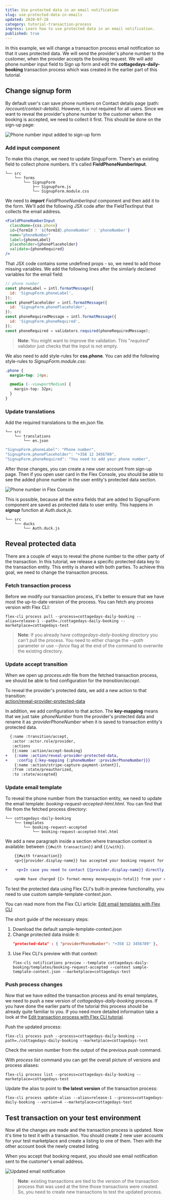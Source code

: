 ```yaml
---
title: Use protected data in an email notification
slug: use-protected-data-in-emails
updated: 2020-07-28
category: tutorial-transaction-process
ingress: Learn how to use protected data in an email notification.
published: true
---
```


In this example, we will change a transaction process email notification
so that it uses protected data. We will send the provider's phone number
to the customer, when the provider accepts the booking request. We will
add phone number input field to Sign up form and edit the
**cottagedays-daily-booking** transaction process which was created in
the earlier part of this tutorial.

## Change signup form

By default user's can save phone numbers on Contact details page (path:
_/account/contact-details_). However, it is not required for all users.
Since we want to reveal the provider's phone number to the customer when
the booking is accepted, we need to collect it first. This should be
done on the sign-up page:

![Phone number input added to sign-up form](./signup-form.png)

### Add input component

To make this change, we need to update SingupForm. There's an existing
field to collect phone numbers. It's called **FieldPhoneNumberInput**.

```shell
└── src
    └── forms
        └── SignupForm
            ├── SignupForm.js
            └── SignupForm.module.css
```

We need to **_import_** _FieldPhoneNumberInput_ component and then add
it to the form. We'll add the following JSX code after the
FieldTextInput that collects the email address.

```jsx
<FieldPhoneNumberInput
  className={css.phone}
  id={formId ? `${formId}.phoneNumber` : 'phoneNumber'}
  name="phoneNumber"
  label={phoneLabel}
  placeholder={phonePlaceholder}
  validate={phoneRequired}
/>
```

That JSX code contains some undefined props - so, we need to add those
missing variables. We add the following lines after the similarly
declared variables for the email field:

```js
// phone number
const phoneLabel = intl.formatMessage({
  id: 'SignupForm.phoneLabel',
});
const phonePlaceholder = intl.formatMessage({
  id: 'SignupForm.phonePlaceholder',
});
const phoneRequiredMessage = intl.formatMessage({
  id: 'SignupForm.phoneRequired',
});
const phoneRequired = validators.required(phoneRequiredMessage);
```

> **Note**: You might want to improve the validation. This "_required_"
> validator just checks that the input is not empty.

We also need to add style-rules for **css.phone**. You can add the
following style-rules to _SignupForm.module.css_:

```css
.phone {
  margin-top: 24px;

  @media (--viewportMedium) {
    margin-top: 32px;
  }
}
```

### Update translations

Add the required translations to the en.json file.

```shell
└── src
    └── translations
        └── en.json
```

```js
"SignupForm.phoneLabel": "Phone number",
"SignupForm.phonePlaceholder": "+358 12 3456789",
"SignupForm.phoneRequired": "You need to add your phone number",
```

After those changes, you can create a new user account from sign-up
page. Then if you open user card in the Flex Console, you should be able
to see the added phone number in the user entity's protected data
section.

![Phone number in Flex Console](./phone-number-in-protected-data.png)

This is possible, because all the extra fields that are added to
SignupForm component are saved as protected data to user entity. This
happens in **_signup_** function at _Auth.duck.js_.

```shell
└── src
    └── ducks
        └── Auth.duck.js
```

## Reveal protected data

There are a couple of ways to reveal the phone number to the other party
of the transaction. In this tutorial, we release a specific protected
data key to the transaction entity. This entity is shared with both
parties. To achieve this goal, we need to change the transaction
process.

### Fetch transaction process

Before we modify our transaction process, it's better to ensure that we
have most the up-to-date version of the process. You can fetch any
process version with Flex CLI:

```shell
flex-cli process pull --process=cottagedays-daily-booking --alias=release-1 --path=./cottagedays-daily-booking --marketplace=cottagedays-test
```

> **Note**: If you already have _cottagedays-daily-booking_ directory
> you can't pull the process. You need to either change the _--path_
> parameter or use _--force_ flag at the end of the command to overwrite
> the existing directory.

### Update accept transition

When we open up _process.edn_ file from the fetched transaction process,
we should be able to find configuration for the _transition/accept_.

To reveal the provider's protected data, we add a new action to that
transition:
<br/>[action/reveal-provider-protected-data](https://www.sharetribe.com/docs/references/transaction-process-actions/#actionreveal-provider-protected-data)

In addition, we add configuration to that action. The **key-mapping**
means that we just take _:phoneNumber_ from the provider's protected
data and rename it as _:providerPhoneNumber_ when it is saved to
transaction entity's protected data.

```diff
  {:name :transition/accept,
   :actor :actor.role/provider,
   :actions
   [{:name :action/accept-booking}
+   {:name :action/reveal-provider-protected-data,
+    :config {:key-mapping {:phoneNumber :providerPhoneNumber}}}
    {:name :action/stripe-capture-payment-intent}],
   :from :state/preauthorized,
   :to :state/accepted}
```

### Update email template

To reveal the phone number from the transaction entity, we need to
update the email template: _booking-request-accepted-html.html_. You can
find that file from the fetched process directory:

```shell
└── cottagedays-daily-booking
    └── templates
        └── booking-request-accepted
            └── booking-request-accepted-html.html
```

We add a new paragraph inside a section where transaction context is
available: between `{{#with transaction}}` and `{{/with}}`.

```diff
    {{#with transaction}}
    <p>{{provider.display-name}} has accepted your booking request for {{listing.title}} from {{> format-date date=booking.start}} to {{> format-date date=booking.end}}.</p>

+    <p>In case you need to contact {{provider.display-name}} directly, you can use the following phone number: {{protected-data.providerPhoneNumber}}</p>

    <p>We have charged {{> format-money money=payin-total}} from your credit card. Here's your receipt.</p>
```

<extrainfo title="How to test the email template rendering locally?">

To test the protected data using Flex CLI's built-in preview
functionality, you need to use custom sample-template-context.json.

You can read more from the Flex CLI article:
[Edit email templates with Flex CLI](https://www.sharetribe.com/docs/flex-cli/edit-email-templates-with-flex-cli/#sample-email-context)

The short guide of the necessary steps:

1. Download the default sample-template-context.json
2. Change protected data inside it:
   ```json
   "protected-data" : { "providerPhoneNumber": "+358 12 3456789" },
   ```
3. Use Flex CLI's preview with that context:
   ```shell
   flex-cli notifications preview --template cottagedays-daily-booking/templates/booking-request-accepted --context sample-template-context.json --marketplace=cottagedays-test
   ```

</extrainfo>

### Push process changes

Now that we have edited the transaction process and its email templates,
we need to push a new version of _cottagedays-daily-booking_ process. If
you have done the earlier parts of the tutorial this process should be
already quite familiar to you. If you need more detailed information
take a look at the
[Edit transaction process with Flex CLI tutorial](/flex-cli/edit-transaction-process-with-flex-cli/#validate-and-push-the-process).

Push the updated process:

```shell
flex-cli process push --process=cottagedays-daily-booking --path=./cottagedays-daily-booking --marketplace=cottagedays-test
```

Check the version number from the output of the previous _push_ command.

With _process list_ command you can get the overall picture of versions
and process aliases:

```shell
flex-cli process list --process=cottagedays-daily-booking --marketplace=cottagedays-test
```

Update the alias to point to **the latest version** of the transaction
process:

```shell
flex-cli process update-alias --alias=release-1 --process=cottagedays-daily-booking --version=4 --marketplace=cottagedays-test
```

## Test transaction on your test environment

Now all the changes are made and the transaction process is updated. Now
it's time to test it with a transaction. You should create 2 new user
accounts for your test marketplace and create a listing to one of them.
Then with the other account book the newly created listing.

When you accept that booking request, you should see email notification
sent to the customer's email address.

![Updated email notification](./updated-email-notification.png)

> **Note**: existing transactions are tied to the version of the
> transaction process that was used at the time those transactions were
> created. So, you need to create new transactions to test the updated
> process.
